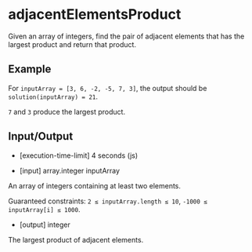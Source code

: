 # adjacentElementsProduct
Given an array of integers, find the pair of adjacent elements that has the largest product and return that product.

## Example

For `inputArray = [3, 6, -2, -5, 7, 3]`, the output should be
`solution(inputArray) = 21`.

`7` and `3` produce the largest product.

## Input/Output

- [execution-time-limit] 4 seconds (js)

- [input] array.integer inputArray

An array of integers containing at least two elements.

Guaranteed constraints:
`2 ≤ inputArray.length ≤ 10`,
`-1000 ≤ inputArray[i] ≤ 1000`.

- [output] integer

The largest product of adjacent elements.
